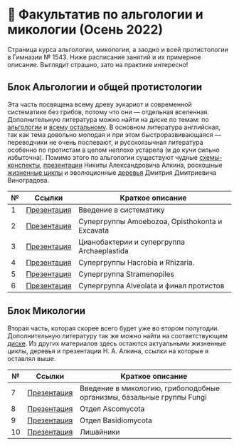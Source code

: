 # 🍃 Факультатив по альгологии и микологии (Осень 2022)

Страница курса альгологии, микологии, а заодно и всей протистологии в Гимназии № 1543. Ниже расписание занятий и их примерное описание. Выглядит страшно, зато на практике интересно! 

## Блок Альгологии и общей протистологии

Эта часть посвящена всему древу эукариот и современной систематике без грибов, потому что они — отдельная вселенная. Дополнительную литература можно найти на диске по темам: по [альгологии](https://disk.yandex.ru/d/rsVhL0oTbQ1gIA) и [всему остальному](https://disk.yandex.ru/d/05C96DIuoyT1kw). В основном литература английская, так как тема довольно молодая и при этом быстроразвивающаяся — переводчики не очень поспевают, и русскоязычная литература особенно по протистам в целом неплохо устарела (и до кучи сильно избыточна). Помимо этого по альгологии существуют чудные [схемы-конспекты](https://vk.com/wall-93139590_3637), [презентации](https://disk.yandex.ru/d/Lr-NtEc1aBNtnQ) Никиты Александровича Алкина, роскошные [жизненные циклы](https://disk.yandex.ru/d/Oi78koAjcBpBfg) и эволюционные [деревья](https://disk.yandex.ru/d/Dm4B2so9mS7WDg) Дмитрия Дмитриевича Виноградова.

| № | Ссылки | Краткое описание | 
| ----------- | ----------- | ----------- | 
| 1 | [Презентация](https://disk.yandex.ru/i/13uu3nP4dwNSRA) | Введение в систематику | 
| 2 | [Презентация](https://disk.yandex.ru/i/W3vx6CSxp14Ipw) | Супергруппы Amoebozoa, Opisthokonta и Excavata | 
| 3 | [Презентация](https://disk.yandex.ru/i/RNrJqt3Qz6c0lA) | Цианобактерии и супергруппа Archaeplastida | 
| 4 | [Презентация](https://disk.yandex.ru/i/Y-MLLZDFnXN-UA) | Супергруппы Hacrobia и Rhizaria. | 
| 5 | [Презентация](https://disk.yandex.ru/i/8KOzYuvYENWkaA) | Супергруппа Stramenopiles | 
| 6 | [Презентация](https://disk.yandex.ru/i/y6Qh7htopTn9fg) | Супергруппа Alveolata и финал протистов | 

 ## Блок Микологии

Вторая часть, которая скорее всего будет уже во втором полугодии. Дополнительную литературу так же можно найти на соответствующем [диске](https://disk.yandex.ru/d/b-XGSK4ACbOysQ). Из других материалов здесь остаются актуальными жизненные циклы, деревья и презентации Н. А. Алкина, ссылки на которые я оставлял выше. 

| № | Ссылки | Краткое описание | 
| ----------- | ----------- | ----------- |
| 7 | [Презентация](https://disk.yandex.ru/i/qth-U4kRXsHe0A) | Введение в микологию, грибоподобные организмы, базальные группы Fungi | 
| 8 | [Презентация](https://disk.yandex.ru/i/EKemLzfxU7LeVg) | Отдел Ascomycota | 
| 9 | [Презентация](https://disk.yandex.ru/i/rDZHBS-7k6FRPw) | Отдел Basidiomycota | 
| 10 | [Презентация](https://disk.yandex.ru/i/tQJ4rTXydFtG2w) | Лишайники | 
